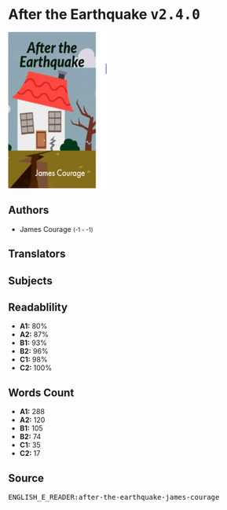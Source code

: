 # After the Earthquake <kbd>v2.4.0</kbd>

![](./cover.medium.jpg "")

## Authors


 - James Courage <small>(-1 - -1)</small>

## Translators



## Subjects



## Readablility


 - **A1:** 80%
 - **A2:** 87%
 - **B1:** 93%
 - **B2:** 96%
 - **C1:** 98%
 - **C2:** 100%

## Words Count


 - **A1:** 288
 - **A2:** 120
 - **B1:** 105
 - **B2:** 74
 - **C1:** 35
 - **C2:** 17

## Source


<kbd>ENGLISH_E_READER:after-the-earthquake-james-courage</kbd>

